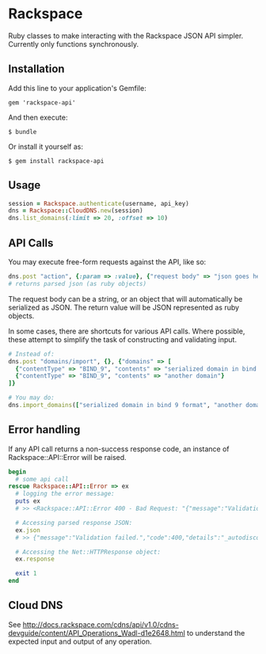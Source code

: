 # Rackspace

Ruby classes to make interacting with the Rackspace JSON API
simpler. Currently only functions synchronously.

## Installation

Add this line to your application's Gemfile:

    gem 'rackspace-api'

And then execute:

    $ bundle

Or install it yourself as:

    $ gem install rackspace-api

## Usage

```ruby
session = Rackspace.authenticate(username, api_key)
dns = Rackspace::CloudDNS.new(session)
dns.list_domains(:limit => 20, :offset => 10)
```

## API Calls

You may execute free-form requests against the API, like so:

```ruby
dns.post "action", {:param => :value}, {"request body" => "json goes here"}
# returns parsed json (as ruby objects)
```
The request body can be a string, or an object that will automatically be
serialized as JSON. The return value will be JSON represented as ruby objects.

In some cases, there are shortcuts for various API calls. Where possible, these
attempt to simplify the task of constructing and validating input.
```ruby
# Instead of:
dns.post "domains/import", {}, {"domains" => [
  {"contentType" => "BIND_9", "contents" => "serialized domain in bind 9 format"},
  {"contentType" => "BIND_9", "contents" => "another domain"}
]}

# You may do:
dns.import_domains(["serialized domain in bind 9 format", "another domain"])
```

## Error handling

If any API call returns a non-success response code, an instance of
Rackspace::API::Error will be raised.

```ruby
begin
  # some api call
rescue Rackspace::API::Error => ex
  # logging the error message:
  puts ex
  # >> <Rackspace::API::Error 400 - Bad Request: "{"message":"Validation failed.","code":400,"details":"_autodiscover _tcp is not a valid SRV record name."}">

  # Accessing parsed response JSON:
  ex.json
  # >> {"message":"Validation failed.","code":400,"details":"_autodiscover _tcp is not a valid SRV record name."}

  # Accessing the Net::HTTPResponse object:
  ex.response

  exit 1
end
```

## Cloud DNS

See http://docs.rackspace.com/cdns/api/v1.0/cdns-devguide/content/API_Operations_Wadl-d1e2648.html
to understand the expected input and output of any operation.
